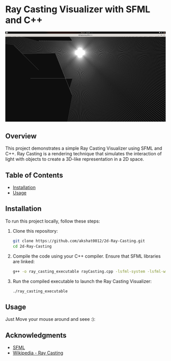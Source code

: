 # Ray Casting Visualizer with SFML and C++

![Ray Casting Visualizer Demo](assets/rayCastingImage.png)

## Overview

This project demonstrates a simple Ray Casting Visualizer using SFML and C++. Ray Casting is a rendering technique that simulates the interaction of light with objects to create a 3D-like representation in a 2D space.

## Table of Contents

- [Installation](#installation)
- [Usage](#usage)

## Installation

To run this project locally, follow these steps:

1. Clone this repository:

    ```bash
    git clone https://github.com/akshat0012/2d-Ray-Casting.git
    cd 2d-Ray-Casting
    ```

2. Compile the code using your C++ compiler. Ensure that SFML libraries are linked:

    ```bash
    g++ -o ray_casting_executable rayCasting.cpp -lsfml-system -lsfml-window -lsfml-graphics
    ```

3. Run the compiled executable to launch the Ray Casting Visualizer:

    ```bash
    ./ray_casting_executable
    ```

## Usage

Just Move your mouse around and seee :):

## Acknowledgments

- [SFML](https://www.sfml-dev.org/)
- [Wikipedia - Ray Casting](https://en.wikipedia.org/wiki/Ray_casting)
